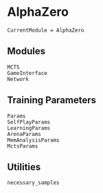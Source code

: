 # AlphaZero

```@meta
CurrentModule = AlphaZero
```

## Modules

```@docs
MCTS
GameInterface
Network
```

## Training Parameters

```@docs
Params
SelfPlayParams
LearningParams
ArenaParams
MemAnalysisParams
MctsParams
```

## Utilities

```@docs
necessary_samples
```
